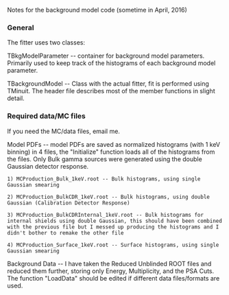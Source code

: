Notes for the background model code (sometime in April, 2016)

### General
The fitter uses two classes:

TBkgModelParameter -- container for background model parameters. Primarily used to keep track of the histograms of each background model parameter.

TBackgroundModel -- Class with the actual fitter, fit is performed using TMinuit. The header file describes most of the member functions in slight detail. 


### Required data/MC files
If you need the MC/data files, email me.

Model PDFs -- model PDFs are saved as normalized histograms (with 1 keV binning) in 4 files, the "Initialize" function loads all of the histograms from the files. Only Bulk gamma sources were generated using the double Gaussian detector response. 

	1) MCProduction_Bulk_1keV.root -- Bulk histograms, using single Gaussian smearing

	2) MCProduction_BulkCDR_1keV.root -- Bulk histograms, using double Gaussian (Calibration Detector Response)

	3) MCProduction_BulkCDRInternal_1keV.root -- Bulk histograms for internal shields using double Gaussian, this should have been combined with the previous file but I messed up producing the histograms and I didn't bother to remake the other file

	4) MCProduction_Surface_1keV.root -- Surface histograms, using single Gaussian smearing

Background Data -- I have taken the Reduced Unblinded ROOT files and reduced them further, storing only Energy, Multiplicity, and the PSA Cuts. The function "LoadData" should be edited if different data files/formats are used.

